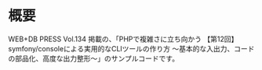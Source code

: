 # 概要
WEB+DB PRESS Vol.134 掲載の、「PHPで複雑さに立ち向かう 【第12回】symfony/consoleによる実用的なCLIツールの作り方 〜基本的な入出力、コードの部品化、高度な出力整形〜」のサンプルコードです。
